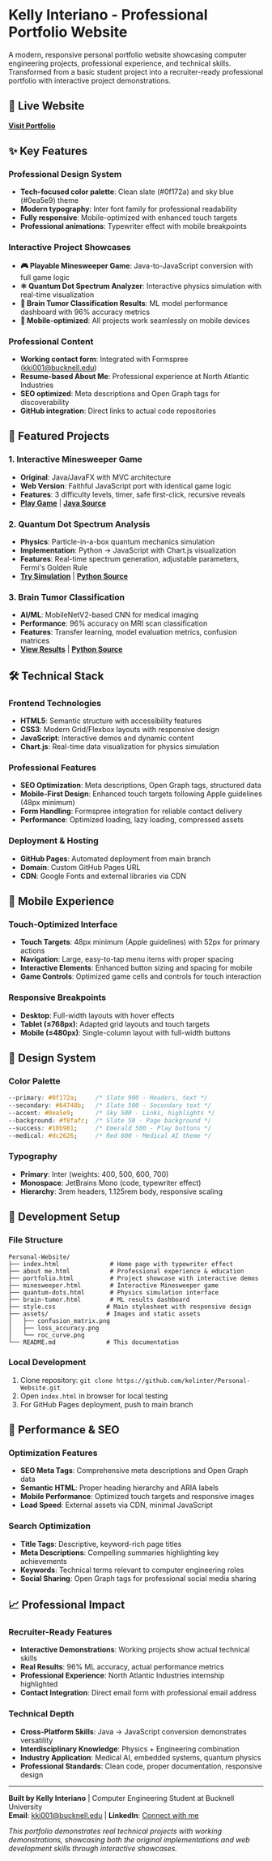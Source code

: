# Kelly Interiano - Professional Portfolio Website

A modern, responsive personal portfolio website showcasing computer engineering projects, professional experience, and technical skills. Transformed from a basic student project into a recruiter-ready professional portfolio with interactive project demonstrations.

## 🚀 Live Website
**[Visit Portfolio](https://kelinter.github.io/Personal-Website/)**

## ✨ Key Features

### Professional Design System
- **Tech-focused color palette**: Clean slate (#0f172a) and sky blue (#0ea5e9) theme
- **Modern typography**: Inter font family for professional readability
- **Fully responsive**: Mobile-optimized with enhanced touch targets
- **Professional animations**: Typewriter effect with mobile breakpoints

### Interactive Project Showcases
- **🎮 Playable Minesweeper Game**: Java-to-JavaScript conversion with full game logic
- **⚛️ Quantum Dot Spectrum Analyzer**: Interactive physics simulation with real-time visualization
- **🧠 Brain Tumor Classification Results**: ML model performance dashboard with 96% accuracy metrics
- **📱 Mobile-optimized**: All projects work seamlessly on mobile devices

### Professional Content
- **Working contact form**: Integrated with Formspree (kki001@bucknell.edu)
- **Resume-based About Me**: Professional experience at North Atlantic Industries
- **SEO optimized**: Meta descriptions and Open Graph tags for discoverability
- **GitHub integration**: Direct links to actual code repositories

## 💼 Featured Projects

### 1. **Interactive Minesweeper Game**
- **Original**: Java/JavaFX with MVC architecture
- **Web Version**: Faithful JavaScript port with identical game logic
- **Features**: 3 difficulty levels, timer, safe first-click, recursive reveals
- **[Play Game](https://kelinter.github.io/Personal-Website/minesweeper.html)** | **[Java Source](https://github.com/kelinter/MineSweeperGame)**

### 2. **Quantum Dot Spectrum Analysis**
- **Physics**: Particle-in-a-box quantum mechanics simulation
- **Implementation**: Python → JavaScript with Chart.js visualization
- **Features**: Real-time spectrum generation, adjustable parameters, Fermi's Golden Rule
- **[Try Simulation](https://kelinter.github.io/Personal-Website/quantum-dots.html)** | **[Python Source](https://github.com/kelinter/quantum-dot-spectrum)**

### 3. **Brain Tumor Classification**
- **AI/ML**: MobileNetV2-based CNN for medical imaging
- **Performance**: 96% accuracy on MRI scan classification
- **Features**: Transfer learning, model evaluation metrics, confusion matrices
- **[View Results](https://kelinter.github.io/Personal-Website/brain-tumor.html)** | **[Python Source](https://github.com/kelinter/brain-tumor-project)**

## 🛠️ Technical Stack

### Frontend Technologies
- **HTML5**: Semantic structure with accessibility features
- **CSS3**: Modern Grid/Flexbox layouts with responsive design
- **JavaScript**: Interactive demos and dynamic content
- **Chart.js**: Real-time data visualization for physics simulation

### Professional Features
- **SEO Optimization**: Meta descriptions, Open Graph tags, structured data
- **Mobile-First Design**: Enhanced touch targets following Apple guidelines (48px minimum)
- **Form Handling**: Formspree integration for reliable contact delivery
- **Performance**: Optimized loading, lazy loading, compressed assets

### Deployment & Hosting
- **GitHub Pages**: Automated deployment from main branch
- **Domain**: Custom GitHub Pages URL
- **CDN**: Google Fonts and external libraries via CDN

## 📱 Mobile Experience

### Touch-Optimized Interface
- **Touch Targets**: 48px minimum (Apple guidelines) with 52px for primary actions
- **Navigation**: Large, easy-to-tap menu items with proper spacing
- **Interactive Elements**: Enhanced button sizing and spacing for mobile
- **Game Controls**: Optimized game cells and controls for touch interaction

### Responsive Breakpoints
- **Desktop**: Full-width layouts with hover effects
- **Tablet (≤768px)**: Adapted grid layouts and touch targets  
- **Mobile (≤480px)**: Single-column layout with full-width buttons

## 🎨 Design System

### Color Palette
```css
--primary: #0f172a;     /* Slate 900 - Headers, text */
--secondary: #64748b;   /* Slate 500 - Secondary text */
--accent: #0ea5e9;      /* Sky 500 - Links, highlights */
--background: #f8fafc;  /* Slate 50 - Page background */
--success: #10b981;     /* Emerald 500 - Play buttons */
--medical: #dc2626;     /* Red 600 - Medical AI theme */
```

### Typography
- **Primary**: Inter (weights: 400, 500, 600, 700)
- **Monospace**: JetBrains Mono (code, typewriter effect)
- **Hierarchy**: 3rem headers, 1.125rem body, responsive scaling

## 🔧 Development Setup

### File Structure
```
Personal-Website/
├── index.html              # Home page with typewriter effect
├── about me.html           # Professional experience & education
├── portfolio.html          # Project showcase with interactive demos
├── minesweeper.html        # Interactive Minesweeper game
├── quantum-dots.html       # Physics simulation interface
├── brain-tumor.html        # ML results dashboard
├── style.css              # Main stylesheet with responsive design
├── assets/                # Images and static assets
│   ├── confusion_matrix.png
│   ├── loss_accuracy.png
│   └── roc_curve.png
└── README.md              # This documentation
```

### Local Development
1. Clone repository: `git clone https://github.com/kelinter/Personal-Website.git`
2. Open `index.html` in browser for local testing
3. For GitHub Pages deployment, push to main branch

## 🚀 Performance & SEO

### Optimization Features
- **SEO Meta Tags**: Comprehensive meta descriptions and Open Graph data
- **Semantic HTML**: Proper heading hierarchy and ARIA labels
- **Mobile Performance**: Optimized touch targets and responsive images
- **Load Speed**: External assets via CDN, minimal JavaScript

### Search Optimization
- **Title Tags**: Descriptive, keyword-rich page titles
- **Meta Descriptions**: Compelling summaries highlighting key achievements
- **Keywords**: Technical terms relevant to computer engineering roles
- **Social Sharing**: Open Graph tags for professional social media sharing

## 📈 Professional Impact

### Recruiter-Ready Features
- **Interactive Demonstrations**: Working projects show actual technical skills
- **Real Results**: 96% ML accuracy, actual performance metrics
- **Professional Experience**: North Atlantic Industries internship highlighted
- **Contact Integration**: Direct email form with professional email address

### Technical Depth
- **Cross-Platform Skills**: Java → JavaScript conversion demonstrates versatility
- **Interdisciplinary Knowledge**: Physics + Engineering combination
- **Industry Application**: Medical AI, embedded systems, quantum physics
- **Professional Standards**: Clean code, proper documentation, responsive design

---

**Built by Kelly Interiano** | Computer Engineering Student at Bucknell University  
**Email**: kki001@bucknell.edu | **LinkedIn**: [Connect with me](https://www.linkedin.com/in/kelly-interiano-6bb1a1251/)

*This portfolio demonstrates real technical projects with working demonstrations, showcasing both the original implementations and web development skills through interactive showcases.*